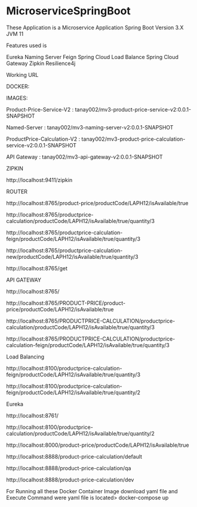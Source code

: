 # MicroserviceSpringBoot

These Application is a Microservice Application 
Spring Boot Version 3.X
JVM 11

Features used is 

Eureka Naming Server
Feign 
Spring Cloud Load Balance
Spring Cloud Gateway
Zipkin
Resilience4j

Working URL


DOCKER:

IMAGES:

Product-Price-Service-V2  : tanay002/mv3-product-price-service-v2:0.0.1-SNAPSHOT

Named-Server : tanay002/mv3-naming-server-v2:0.0.1-SNAPSHOT

ProductPrice-Calculation-V2 : tanay002/mv3-product-price-calculation-service-v2:0.0.1-SNAPSHOT

API Gateway : tanay002/mv3-api-gateway-v2:0.0.1-SNAPSHOT


ZIPKIN 

http://localhost:9411/zipkin

ROUTER

http://localhost:8765/product-price/productCode/LAPH12/isAvailable/true

http://localhost:8765/productprice-calculation/productCode/LAPH12/isAvailable/true/quantity/3

http://localhost:8765/productprice-calculation-feign/productCode/LAPH12/isAvailable/true/quantity/3

http://localhost:8765/productprice-calculation-new/productCode/LAPH12/isAvailable/true/quantity/3

http://localhost:8765/get

API GATEWAY

http://localhost:8765/

http://localhost:8765/PRODUCT-PRICE/product-price/productCode/LAPH12/isAvailable/true

http://localhost:8765/PRODUCTPRICE-CALCULATION/productprice-calculation/productCode/LAPH12/isAvailable/true/quantity/3

http://localhost:8765/PRODUCTPRICE-CALCULATION/productprice-calculation-feign/productCode/LAPH12/isAvailable/true/quantity/3


Load Balancing

http://localhost:8100/productprice-calculation-feign/productCode/LAPH12/isAvailable/true/quantity/3

http://localhost:8100/productprice-calculation-feign/productCode/LAPH12/isAvailable/true/quantity/2

Eureka

http://localhost:8761/


http://localhost:8100/productprice-calculation/productCode/LAPH12/isAvailable/true/quantity/2

http://localhost:8000/product-price/productCode/LAPH12/isAvailable/true

http://localhost:8888/product-price-calculation/default

http://localhost:8888/product-price-calculation/qa

http://localhost:8888/product-price-calculation/dev


For Running all these Docker Container Image download yaml file 
and Execute Command were yaml file is located> docker-compose up 
